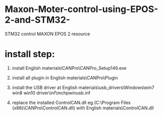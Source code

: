 # Maxon-Moter-control-using-EPOS-2-and-STM32-
STM32 control MAXON EPOS 2 resource 

# install step:

1. install English materials\CANPro\CANPro_Setup146.exe

2. install all plugin in English materials\CANPro\Plugin

3. install the USB driver at 
English materials\usb_drivers\Windows\win7 win8 win10 driver\inf\mchpwinusb.inf

4. replace the installed ControlCAN.dll eg.(C:\Program Files (x86)\CANPro\ControlCAN.dll) with English materials\ControlCAN.dll
